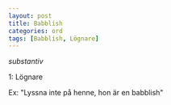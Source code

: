 ```yaml
---
layout: post
title: Babblish
categories: ord
tags: [Babblish, Lögnare]
---
```


*substantiv*

1: Lögnare

Ex: "Lyssna inte på henne, hon är en babblish"
